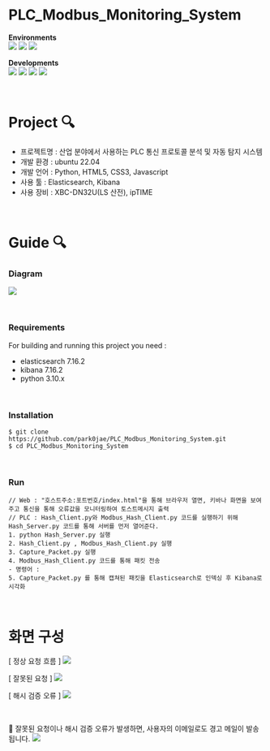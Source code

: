 # PLC_Modbus_Monitoring_System

**Environments**
<br>
<img src="https://img.shields.io/badge/visual studio code-007ACC?style=for-the-badge&logo=visualstudiocode&logoColor=white">
<img src="https://img.shields.io/badge/git-F05032?style=for-the-badge&logo=git&logoColor=white">
<img src="https://img.shields.io/badge/github-181717?style=for-the-badge&logo=github&logoColor=white">

**Developments**
<br>
<img src="https://img.shields.io/badge/PYTHON-6DB33F?style=for-the-badge&logo=python&logoColor=white">
<img src="https://img.shields.io/badge/HTML-E34F26?style=for-the-badge&logo=html5&logoColor=white">
<img src="https://img.shields.io/badge/CSS-1572B6?style=for-the-badge&logo=css3&logoColor=white">
<img src="https://img.shields.io/badge/JavaScript-F7DF12?style=for-the-badge&logo=javascript&logoColor=white">

<br>

# Project 🔍
- 프로젝트명 : 산업 분야에서 사용하는 PLC 통신 프로토콜 분석 및 자동 탐지 시스템
- 개발 환경 : ubuntu 22.04
- 개발 언어 : Python, HTML5, CSS3, Javascript
- 사용 툴 : Elasticsearch, Kibana 
- 사용 장비 : XBC-DN32U(LS 산전), ipTIME

<br>

# Guide 🔍

### Diagram
![](https://velog.velcdn.com/images/okvv26/post/ef4668d6-2eb9-48b8-a85a-a8225f95dcdb/image.png)

<br>

### Requirements
For building and running this project you need : 
- elasticsearch 7.16.2
- kibana 7.16.2
- python 3.10.x

<br>

### Installation
```
$ git clone https://github.com/park0jae/PLC_Modbus_Monitoring_System.git
$ cd PLC_Modbus_Monitoring_System
```

<br>

### Run
```
// Web : "호스트주소:포트번호/index.html"을 통해 브라우저 열면, 키바나 화면을 보여주고 통신을 통해 오류값을 모니터링하여 토스트메시지 출력
// PLC : Hash_Client.py와 Modbus_Hash_Client.py 코드를 실행하기 위해 Hash_Server.py 코드를 통해 서버를 먼저 열어준다.
1. python Hash_Server.py 실행
2. Hash_Client.py , Modbus_Hash_Client.py 실행
3. Capture_Packet.py 실행
4. Modbus_Hash_Client.py 코드를 통해 패킷 전송
- 명령어 : 
5. Capture_Packet.py 를 통해 캡쳐된 패킷을 Elasticsearch로 인덱싱 후 Kibana로 시각화
```

<br>


# 화면 구성

[ 정상 요청 흐름 ]
![](https://velog.velcdn.com/images/okvv26/post/ea0f2c8a-5296-47d8-a3d4-a8e4a9daa2dc/image.png)

[ 잘못된 요청  ]
![](https://velog.velcdn.com/images/okvv26/post/c3301869-9402-4f8f-9f95-9e0be0e66edc/image.png)


[ 해시 검증 오류 ]
![](https://velog.velcdn.com/images/okvv26/post/41a86370-cebe-408b-a5e0-2bf8d5f3fe2a/image.png)

<br>

📍 잘못된 요청이나 해시 검증 오류가 발생하면, 사용자의 이메일로도 경고 메일이 발송됩니다.
![](https://velog.velcdn.com/images/okvv26/post/217fa2e3-0c7d-4cf9-8387-09b264f13ba9/image.png)


